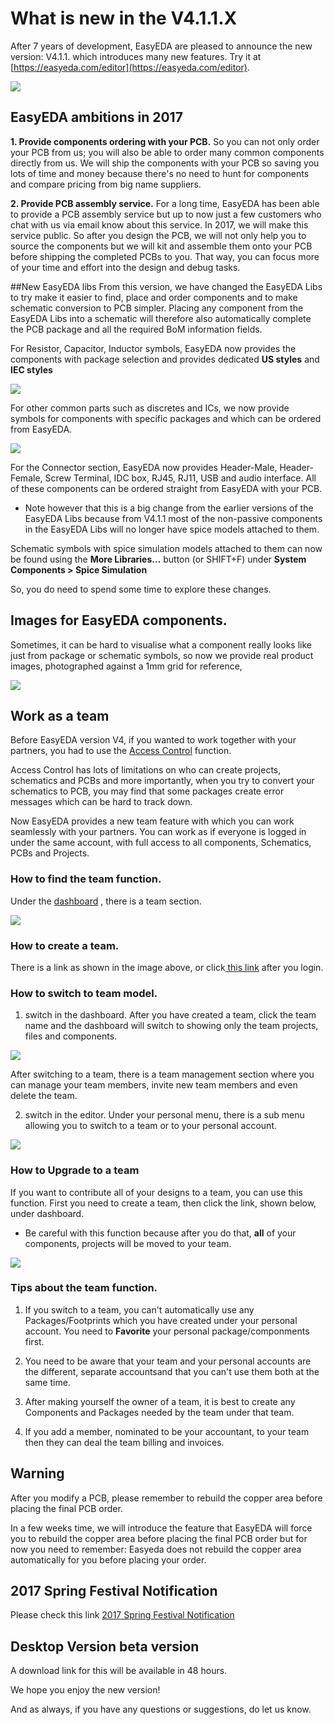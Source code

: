 # What is new in the V4.1.1.X  
 

After 7 years of development, EasyEDA are pleased to announce the new version: V4.1.1. which introduces many new features.   Try it at [https://easyeda.com/editor](https://easyeda.com/editor).


![](./images/NewV4.1.png)
 
 

## EasyEDA ambitions in 2017
**1. Provide components ordering with your PCB.**
   So you can not only order your PCB from us; you will also be able to order many common components directly from us. We will ship the components with your PCB so saving you lots of time and money because there's no need to hunt for components and compare pricing from big name suppliers.

**2. Provide PCB assembly service.**
  For a long time, EasyEDA has been able to provide a PCB assembly service but up to now just a few customers who chat with us via email know about this service. In 2017, we will make this service public. So after you design the PCB, we will not only help you to source the components but we will kit and assemble them onto your PCB before shipping the completed PCBs to you. That way, you can focus more of your time and effort into the design and debug tasks.

##New EasyEDA libs
 From this version, we have changed the EasyEDA Libs to try make it easier to find, place and order components and to make schematic conversion to PCB simpler. Placing any component from the EasyEDA Libs into a schematic will therefore also automatically complete the PCB package and all the required BoM information fields.
 
 For Resistor, Capacitor, Inductor symbols, EasyEDA now provides the components with package selection and provides dedicated **US styles** and **IEC styles**
 
 ![](./images/easyedalib1.png) 

For other common parts such as discretes and ICs, we now provide symbols for components with specific packages and which can be ordered from EasyEDA.

![](./images/easyedalib2.png) 

For the Connector section,
 EasyEDA now provides Header-Male, Header-Female, Screw Terminal, IDC box, RJ45, RJ11, USB and audio interface. All of these components can be ordered straight from EasyEDA with your PCB.
 
* Note however that this is a big change from the earlier versions of the EasyEDA Libs because from V4.1.1 most of the non-passive components in the EasyEDA Libs will no longer have spice models attached to them.

Schematic symbols with spice simulation models attached to them can now be found using the **More Libraries...** button (or SHIFT+F) under **System Components > Spice Simulation**

So, you do need to spend some time to explore these changes.


##  Images for EasyEDA components.
Sometimes, it can be hard to visualise what a component really looks like just from package or schematic symbols, so now we provide real product images, photographed against a 1mm grid for reference, 

![](./images/EasyEDA-components.png)  


## Work as a team 
Before EasyEDA version V4, if you wanted to work together with your partners, you had to use the [Access Control](https://easyeda.com/Doc/Tutorial/share.htm#Access-Control) function. 

Access Control has lots of limitations on who can create projects, schematics and PCBs and more importantly, when you try to convert your schematics to PCB, you may find that some packages create error messages which can be hard to track down.

Now EasyEDA provides a new team feature with which you can work seamlessly with your partners. You can work as if everyone is logged in under the same account, with full access to all components, Schematics, PCBs and Projects.

### How to find the team function.
 Under the [dashboard](https://beta.easyeda.com/projects/mylists) , there is a team section.
 
 ![](./images/team.png)   


### How to create a team.
   There is a link as shown in the image above, or click[ this link](https://beta.easyeda.com/teams/create) after you login.

### How to switch to team model.

1) switch in the dashboard.
  After you have created a team, click the team name and the dashboard will switch to showing only the team projects, files and components.
  
![](./images/switchteam.png)  
 
After switching to a team, there is a team management section where you can manage your team members, invite new team members and even delete the team.

2) switch in the editor.
  Under your personal menu, there is a sub menu allowing you to switch to a team or to your personal account.
  
 ![](./images/switcheditor.png)  

### How to Upgrade to a team
 If you want to contribute all of your designs to a team, you can use this function. First you need to create a team, then click the link, shown below, under dashboard. 
 
 * Be careful with this function because after you do that, **all** of your components, projects will be moved to your team.

![](./images/Upgradeteam.png)  

### Tips about the team function.
  1. If you switch to a team, you can't automatically use any Packages/Footprints which you have created under your personal account. You need to **Favorite** your personal package/componments first. 
  
  2. You need to be aware that your team and your personal accounts are the different, separate accountsand that you can't use them both at the same time.  
  
  3. After making yourself the owner of a team, it is best to create any Components and Packages needed by the team under that team.
  
  4. If you add a member, nominated to be your accountant, to your team then they can deal the team billing and invoices.
  


## Warning 
 After you modify a PCB, please remember to rebuild the copper area before placing the final PCB order.
 
 In a few weeks time, we will introduce the feature that EasyEDA will force you to rebuild the copper area before placing the final PCB order but for now you need to remember: Easyeda does not rebuild the copper area automatically for you before placing your order.
 
## 2017 Spring Festival Notification
 Please check this link  [2017 Spring Festival Notification](https://easyeda.com/support/2017_Spring_Festival_Notification-fd4f25a28c864b51851ddccc69375b92)

## Desktop Version beta version 
  A download link for this will be available in 48 hours.





We hope you enjoy the new version! 

And as always, if you have any questions or suggestions, do let us know.



 
 





 
